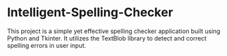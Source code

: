 # Intelligent-Spelling-Checker
 This project is a simple yet effective spelling checker application built using Python and Tkinter. It utilizes the TextBlob library to detect and correct spelling errors in user input.
